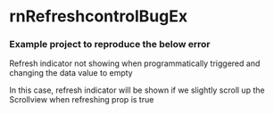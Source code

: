 # rnRefreshcontrolBugEx

### Example project to reproduce the below error
Refresh indicator not showing when programmatically triggered and changing the data value to empty

In this case, refresh indicator will be shown if we slightly scroll up the Scrollview when refreshing prop is true
